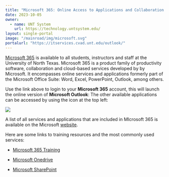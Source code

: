 ```yaml
---
title: "Microsoft 365: Online Access to Applications and Collaboration Tools"
date: 2023-10-05
owner:
  - name: UNT System 
    url: https://technology.untsystem.edu/
layout: single-portal
image: "/mainroad/img/microsoft.svg"
portalurl: "https://itservices.cvad.unt.edu/outlook/"
---
```

[Microsoft 365](https://itservices.cvad.unt.edu/outlook/ '365 Online') is available to all students, instructors and staff at the University of North Texas. Microsoft 365 is a product family of productivity software, collaboration and cloud-based services developed by by Microsoft. It encompasses online services and applications formerly part of the Microsoft Office Suite: Word, Excel, PowerPoint, Outlook, among others.

Use the link above to login to your **Microsoft 365** account, this will launch the online version of **Microsoft Outlook**: The other available applications can be accessed by using the icon at the top left:

<img class="reverseit" src="/mainroad/img/apps-grid-icon.png">

A list of all services and applications that are included in MIcrosoft 365 is available on the Microsoft [website](https://www.microsoft.com/en-us/microsoft-365/products-apps-services, 'Microsoft Website').

Here are some links to training resources and the most commonly used services:

- [Microsoft 365 Training](https://support.microsoft.com/en-us/training, 'Microsoft Office 365 Training')

- [Microsoft Onedrive](https://itservices.cvad.unt.edu/onedrive/, 'Onedrive')

- [Microsoft SharePoint](https://itservices.cvad.unt.edu/sharepoint/, 'SharePoint')